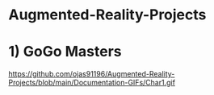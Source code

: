 # Augmented-Reality-Projects

# 1) GoGo Masters 

https://github.com/ojas91196/Augmented-Reality-Projects/blob/main/Documentation-GIFs/Char1.gif


